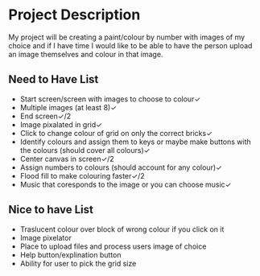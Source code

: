 # Project Description

My project will be creating a paint/colour by number with images of my choice and if I have time I would like to be able to have the person upload an image themselves and colour in that image.

## Need to Have List
- Start screen/screen with images to choose to colour✓
- Multiple images (at least 8)✓
- End screen✓/2
- Image pixalated in grid✓
- Click to change colour of grid on only the correct bricks✓
- Identify colours and assign them to keys or maybe make buttons with the colours (should cover all colours)✓
- Center canvas in screen✓/2
- Assign numbers to colours (should account for any colour)✓
- Flood fill to make colouring faster✓/2
- Music that coresponds to the image or you can choose music✓

## Nice to have List 
- Traslucent colour over block of wrong colour if you click on it
- Image pixelator
- Place to upload files and process users image of choice
- Help button/explination button 
- Ability for user to pick the grid size
